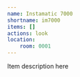 ```yaml
---
name: Instamatic 7000
shortname: im7000
items: []
actions: look
location:
    room: 0001
---
```

Item description here
